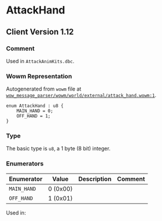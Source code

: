 # AttackHand

## Client Version 1.12

### Comment

Used in `AttackAnimKits.dbc`.

### Wowm Representation

Autogenerated from `wowm` file at [`wow_message_parser/wowm/world/external/attack_hand.wowm:1`](https://github.com/gtker/wow_messages/tree/main/wow_message_parser/wowm/world/external/attack_hand.wowm#L1).

```rust,ignore
enum AttackHand : u8 {
    MAIN_HAND = 0;
    OFF_HAND = 1;
}
```
### Type
The basic type is `u8`, a 1 byte (8 bit) integer.
### Enumerators
| Enumerator | Value  | Description | Comment |
| --------- | -------- | ----------- | ------- |
| `MAIN_HAND` | 0 (0x00) |  |  |
| `OFF_HAND` | 1 (0x01) |  |  |

Used in:


